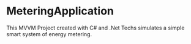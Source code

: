 # MeteringApplication
This MVVM Project created with C# and .Net Techs simulates a simple smart system of energy metering.
